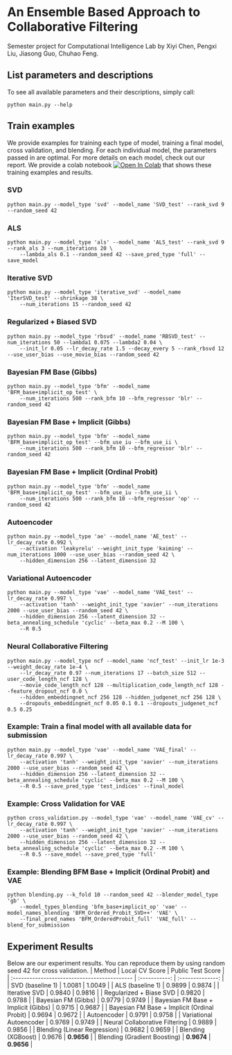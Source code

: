 # An Ensemble Based Approach to Collaborative Filtering

Semester project for Computational Intelligence Lab by Xiyi Chen, Pengxi Liu, Jiasong Guo, Chuhao Feng.

## List parameters and descriptions
To see all available parameters and their descriptions, simply call:
```
python main.py --help
```

## Train examples
We provide examples for training each type of model, training a final model, cross validation, and blending. For each individual model, the parameters passed in are optimal. For more details on each model, check out our report. We provide a colab notebook [![Open In Colab](https://colab.research.google.com/assets/colab-badge.svg)](https://colab.research.google.com/drive/1FAtMK_piAXSFwHRoO4SF5SrdyVEdiSNU?usp=sharing) that shows these training examples and results.

### SVD
```
python main.py --model_type 'svd' --model_name 'SVD_test' --rank_svd 9 --random_seed 42
```

### ALS
```
python main.py --model_type 'als' --model_name 'ALS_test' --rank_svd 9 --rank_als 3 --num_iterations 20 \
    --lambda_als 0.1 --random_seed 42 --save_pred_type 'full' --save_model
```

### Iterative SVD
```
python main.py --model_type 'iterative_svd' --model_name 'IterSVD_test' --shrinkage 38 \
    --num_iterations 15 --random_seed 42
```

### Regularized + Biased SVD
```
python main.py --model_type 'rbsvd' --model_name 'RBSVD_test' --num_iterations 50 --lambda1 0.075 --lambda2 0.04 \
    --init_lr 0.05 --lr_decay_rate 1.5 --decay_every 5 --rank_rbsvd 12 --use_user_bias --use_movie_bias --random_seed 42
```

### Bayesian FM Base (Gibbs)
```
python main.py --model_type 'bfm' --model_name 'BFM_base+implicit_op_test' \
    --num_iterations 500 --rank_bfm 10 --bfm_regressor 'blr' --random_seed 42
```

### Bayesian FM Base + Implicit (Gibbs)
```
python main.py --model_type 'bfm' --model_name 'BFM_base+implicit_op_test' --bfm_use_iu --bfm_use_ii \
    --num_iterations 500 --rank_bfm 10 --bfm_regressor 'blr' --random_seed 42
```

### Bayesian FM Base + Implicit (Ordinal Probit)
```
python main.py --model_type 'bfm' --model_name 'BFM_base+implicit_op_test' --bfm_use_iu --bfm_use_ii \
    --num_iterations 500 --rank_bfm 10 --bfm_regressor 'op' --random_seed 42
```

### Autoencoder
```
python main.py --model_type 'ae' --model_name 'AE_test' --lr_decay_rate 0.992 \
    --activation 'leakyrelu' --weight_init_type 'kaiming' --num_iterations 1000 --use_user_bias --random_seed 42 \
    --hidden_dimension 256 --latent_dimension 32
```

### Variational Autoencoder
```
python main.py --model_type 'vae' --model_name 'VAE_test' --lr_decay_rate 0.997 \
    --activation 'tanh' --weight_init_type 'xavier' --num_iterations 2000 --use_user_bias --random_seed 42 \
    --hidden_dimension 256 --latent_dimension 32 --beta_annealing_schedule 'cyclic' --beta_max 0.2 --M 100 \
    --R 0.5
```

### Neural Collaborative Filtering
```
python main.py --model_type ncf --model_name 'ncf_test' --init_lr 1e-3 --weight_decay_rate 1e-4 \
    --lr_decay_rate 0.97 --num_iterations 17 --batch_size 512 --user_code_length_ncf 128 \
    --movie_code_length_ncf 128 --multiplication_code_length_ncf 128 --feature_dropout_ncf 0.0 \
    --hidden_embeddingnet_ncf 256 128 --hidden_judgenet_ncf 256 128 \
    --dropouts_embeddingnet_ncf 0.05 0.1 0.1 --dropouts_judgenet_ncf 0.5 0.25
```

### Example: Train a final model with all available data for submission
```
python main.py --model_type 'vae' --model_name 'VAE_final' --lr_decay_rate 0.997 \
    --activation 'tanh' --weight_init_type 'xavier' --num_iterations 2000 --use_user_bias --random_seed 42 \
    --hidden_dimension 256 --latent_dimension 32 --beta_annealing_schedule 'cyclic' --beta_max 0.2 --M 100 \
    --R 0.5 --save_pred_type 'test_indices' --final_model
```

### Example: Cross Validation for VAE
```
python cross_validation.py --model_type 'vae' --model_name 'VAE_cv' --lr_decay_rate 0.997 \
    --activation 'tanh' --weight_init_type 'xavier' --num_iterations 2000 --use_user_bias --random_seed 42 \
    --hidden_dimension 256 --latent_dimension 32 --beta_annealing_schedule 'cyclic' --beta_max 0.2 --M 100 \
    --R 0.5 --save_model --save_pred_type 'full'
```

### Example: Blending BFM Base + Implicit (Ordinal Probit) and VAE
```
python blending.py --k_fold 10 --random_seed 42 --blender_model_type 'gb' \
    --model_types_blending 'bfm_base+implicit_op' 'vae' --model_names_blending 'BFM_Ordered_Probit_SVD++' 'VAE' \
    --final_pred_names 'BFM_OrderedProbit_full' 'VAE_full' --blend_for_submission
```

## Experiment Results
Below are our experiment results. You can reproduce them by using random seed 42 for cross validation.
| Method                                       | Local CV Score | Public Test Score |
| :------------------------------------------- |  :-----------: |  :--------------: |
| SVD (baseline 1)                             |     1.0081     |       1.0049      |
| ALS (baseline 1)                             |     0.9899     |       0.9874      |
| Iterative SVD                                |     0.9840     |       0.9816      |
| Regularized + Biase SVD                      |     0.9820     |       0.9788      |
| Bayesian FM (Gibbs)                          |     0.9779     |       0.9749      |
| Bayesian FM Base + Implicit (Gibbs)          |     0.9715     |       0.9687      |
| Bayesian FM Base + Implicit (Ordinal Probit) |     0.9694     |       0.9672      |
| Autoencoder                                  |     0.9791     |       0.9758      |
| Variational Autoencoder                      |     0.9769     |       0.9749      |
| Neural Collaborative Filtering               |     0.9889     |       0.9856      |
| Blending (Linear Regression)                 |     0.9682     |       0.9659      |
| Blending (XGBoost)                           |     0.9676     |     **0.9656**    |
| Blending (Gradient Boosting)                 |   **0.9674**   |     **0.9656**    |

